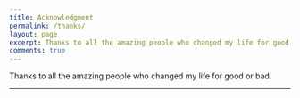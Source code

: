 ```yaml
---
title: Acknowledgment
permalink: /thanks/
layout: page
excerpt: Thanks to all the amazing people who changed my life for good or bad.
comments: true
---
```


Thanks to all the amazing people who changed my life for good or bad.

<hr>


